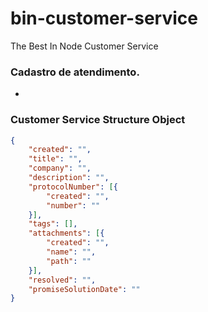 # bin-customer-service
The Best In Node Customer Service

### Cadastro de atendimento.
- 

### Customer Service Structure Object

``` JSON
{
    "created": "",
    "title": "",
    "company": "",
    "description": "",
    "protocolNumber": [{
        "created": "",
        "number": ""
    }],
    "tags": [],
    "attachments": [{
        "created": "",
        "name": "",
        "path": ""
    }],
    "resolved": "",
    "promiseSolutionDate": ""
}
```

